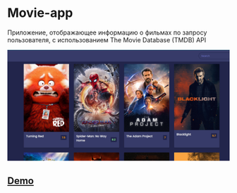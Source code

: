 # Movie-app
Приложение, отображающее информацию о фильмах по запросу пользователя, с использованием The Movie Database (TMDB) API

![Movie-app](https://github.com/NadyaSamosiuk/movie-app/blob/main/assets/movie__app.png) 
## [Demo](https://nadyasamosiuk.github.io/movie-app/)
